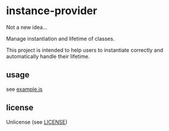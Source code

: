 # instance-provider

Not a new idea...

Manage instantiation and lifetime of classes.

This project is intended to help users to instantiate correctly
and automatically handle their lifetime.

## usage

see [example.js](https://github.com/diasbruno/instantiator/blob/main/example.js)


## license

Unlicense (see [LICENSE](https://github.com/diasbruno/instantiator/blob/main/LICENSE))
